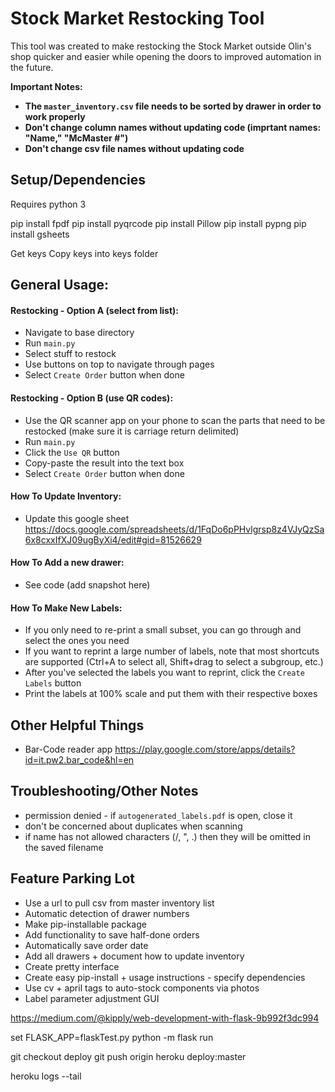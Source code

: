 # Stock Market Restocking Tool
This tool was created to make restocking the Stock Market outside Olin's shop quicker and easier while opening the doors to improved automation in the future.

**Important Notes:**
- **The `master_inventory.csv` file needs to be sorted by drawer in order to work properly**
- **Don't change column names without updating code (imprtant names: "Name," "McMaster #")**
- **Don't change csv file names without updating code**

## Setup/Dependencies
Requires python 3

pip install fpdf
pip install pyqrcode
pip install Pillow
pip install pypng
pip install gsheets

Get keys
Copy keys into keys folder

## General Usage:
#### Restocking - Option A (select from list):
- Navigate to base directory
- Run `main.py`
- Select stuff to restock
- Use buttons on top to navigate through pages
- Select `Create Order` button when done
#### Restocking - Option B (use QR codes):
- Use the QR scanner app on your phone to scan the parts that need to be restocked (make sure it is carriage return delimited)
- Run `main.py`
- Click the `Use QR` button
- Copy-paste the result into the text box
- Select `Create Order` button when done

#### How To Update Inventory:
- Update this google sheet https://docs.google.com/spreadsheets/d/1FqDo6pPHvlgrsp8z4VJyQzSa6x8cxxIfXJ09ugByXi4/edit#gid=81526629

#### How To Add a new drawer:
- See code (add snapshot here)

#### How To Make New Labels:
- If you only need to re-print a small subset, you can go through and select the ones you need
- If you want to reprint a large number of labels, note that most shortcuts are supported (Ctrl+A to select all, Shift+drag to select a subgroup, etc.)
- After you've selected the labels you want to reprint, click the `Create Labels` button
- Print the labels at 100% scale and put them with their respective boxes

## Other Helpful Things
- Bar-Code reader app https://play.google.com/store/apps/details?id=it.pw2.bar_code&hl=en

## Troubleshooting/Other Notes
- permission denied - if `autogenerated_labels.pdf` is open, close it
- don't be concerned about duplicates when scanning
- if name has not allowed characters (/, ", .) then they will be omitted in the saved filename

## Feature Parking Lot
- Use a url to pull csv from master inventory list
- Automatic detection of drawer numbers
- Make pip-installable package
- Add functionality to save half-done orders
- Automatically save order date
- Add all drawers + document how to update inventory
- Create pretty interface
- Create easy pip-install + usage instructions - specify dependencies
- Use cv + april tags to auto-stock components via photos
- Label parameter adjustment GUI









https://medium.com/@kipply/web-development-with-flask-9b992f3dc994

set FLASK_APP=flaskTest.py
python -m flask run

git checkout deploy
git push origin heroku deploy:master

heroku logs --tail
